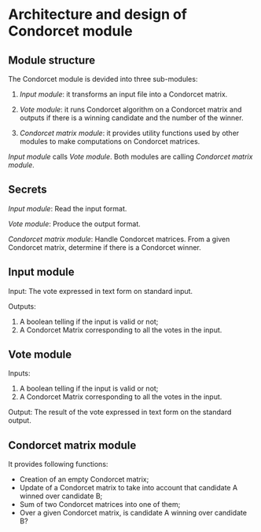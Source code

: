 # Architecture and design of Condorcet module #

## Module structure ##

The Condorcet module is devided into three sub-modules:

1. *Input module*: it transforms an input file into a Condorcet matrix.

2. *Vote module*: it runs Condorcet algorithm on a Condorcet matrix and
outputs if there is a winning candidate and the number of the winner.

3. *Condorcet matrix module*: it provides utility functions used by other
modules to make computations on Condorcet matrices.

*Input module* calls *Vote module*. Both modules are calling *Condorcet
matrix module*.

## Secrets ##

*Input module*: Read the input format.

*Vote module*: Produce the output format.

*Condorcet matrix module*: Handle Condorcet matrices. From a given
 Condorcet matrix, determine if there is a Condorcet winner.

## Input module ##

Input: The vote expressed in text form on standard input.

Outputs:

1. A boolean telling if the input is valid or not;
2. A Condorcet Matrix corresponding to all the votes in the input.

## Vote module ##

Inputs:

1. A boolean telling if the input is valid or not;
2. A Condorcet Matrix corresponding to all the votes in the input.

Output: The result of the vote expressed in text form on the standard
output.

## Condorcet matrix module ##

It provides following functions:
* Creation of an empty Condorcet matrix;
* Update of a Condorcet matrix to take into account that candidate A
  winned over candidate B;
* Sum of two Condorcet matrices into one of them;
* Over a given Condorcet matrix, is candidate A winning over candidate
  B?
